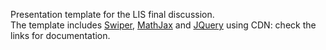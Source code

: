 Presentation template for the LIS final discussion. <br>
The template includes [Swiper](https://swiperjs.com), [MathJax](https://www.mathjax.org) and [JQuery](https://jquery.com/) using CDN: check the links for documentation.
